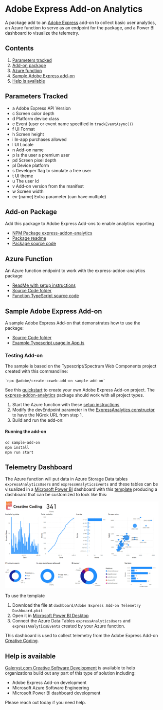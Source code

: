 # Adobe Express Add-on Analytics

A package add to an [Adobe Express](https://new.express.adobe.com/) add-on to collect basic user analytics, an Azure function to serve as an endpoint for the package, and a Power BI dashboard to visualize the telemetry.

## Contents

1. [Parameters tracked](#parameters-tracked)
2. [Add-on package](#add-on-package)
3. [Azure function](#azure-function)
4. [Sample Adobe Express add-on](#sample-adobe-express-add-on)
5. [Help is available](#help-is-available)

## Parameters Tracked

- a Adobe Express API Version
- c Screen color depth
- d Platform device class
- e Event (user or event name specified in `trackEventAsync()`)
- f UI Format
- h Screen height
- i In-app purchases allowed
- l UI Locale
- n Add-on name
- p Is the user a premium user
- pd Screen pixel depth
- pl Device platform
- s Developer flag to simulate a free user
- t UI theme
- u The user Id
- v Add-on version from the manifest
- w Screen width
- ex-[name] Extra parameter (can have multiple)

## Add-on Package

Add this package to Adobe Express Add-ons to enable analytics reporting

- [NPM Package express-addon-analytics](https://www.npmjs.com/package/express-addon-analytics)
- [Package readme](addon-package/readme.md)
- [Package source code](addon-package/src/ExpressAnalytics.ts)

## Azure Function

An Azure function endpoint to work with the express-addon-analytics package

- [ReadMe with setup instructions](azure-function/readme.md)
- [Source Code folder](azure-function)
- [Function TypeScript source code](azure-function/src/functions/expressAnalytics.ts)

## Sample Adobe Express Add-on

A sample Adobe Express Add-on that demonstrates how to use the package:

- [Source Code folder](sample-add-on)
- [Example Typescript usage in App.ts](sample-add-on/src/ui/components/App.ts)

### Testing Add-on

The sample is based on the Typescript/Spectrum Web Components project created with this commandline:

    `npx @adobe/create-ccweb-add-on sample-add-on`

See this [quickstart](https://developer.adobe.com/express/add-ons/docs/guides/getting_started/quickstart/) to create your own Adobe Express Add-on project. The [express-addon-analytics](https://www.npmjs.com/package/express-addon-analytics) package should work with all project types.



1. Start the Azure function with these [setup instructions](azure-function/readme.md)
2. Modify the devEndpoint parameter in the [ExpressAnalytics constructor](sample-add-on/src/ui/components/App.ts) to have the NGrok URL from step 1.
3. Build and run the add-on:

#### Running the add-on

    cd sample-add-on
    npm install
    npm run start

## Telemetry Dashboard

The Azure function will put data in Azure Storage Data tables `expressAnalyticsUsers` and `expressAnalyticsEvents` and these tables can be visualized in a [Microsoft Power BI](https://www.microsoft.com/en-us/power-platform/products/power-bi) dashboard with this [template](dashboard/Adobe%20Express%20Add-on%20Telemetry%20Dashboard.pbit) producing a dashboard that can be customized to look like this:

![Creative Coding Add-on Telemetry Dashboard](/dashboard/creative-coding-dashboard.png)

To use the template

1. Download the file at `dashboard/Adobe Express Add-on Telemetry Dashboard.pbit`
2. Open it in [Microsoft Power BI Desktop](https://www.microsoft.com/en-us/power-platform/products/power-bi)
3. Connect the Azure Data Tables  `expressAnalyticsUsers` and `expressAnalyticsEvents` created by your Azure function.

This dashboard is used to collect telemetry from the Adobe Express Add-on [Creative Coding](https://adobesparkpost.app.link/TR9Mb7TXFLb?addOnId=w2ji95k72).

## Help is available

[Galeryst.com Creative Software Development](https://blog.galeryst.com/galeryst-custom-creative-software-development/) is available to help organizations build out any part of this type of solution including:

- Adobe Express Add-on development
- Microsoft Azure Software Engineering
- Microsoft Power BI dashboard development

Please reach out today if you need help.
